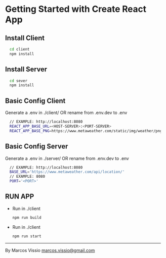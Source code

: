 # Getting Started with Create React App

## Install Client

```bash
  cd client
  npm install
```

## Install Server

```bash
  cd sever
  npm install
```

## Basic Config Client

Generate a .env in ./client/ OR rename from .env.dev to .env

```bash
  // EXAMPLE: http://localhost:8080
  REACT_APP_BASE_URL=<HOST-SERVER>:<PORT-SERVER>
  REACT_APP_BASE_PNG=https://www.metaweather.com/static/img/weather/png/
```

## Basic Config Server

Generate a .env in ./server/ OR rename from .env.dev to .env

```bash
  // EXAMPLE: http://localhost:8080
  BASE_URL='https://www.metaweather.com/api/location/'
  // EXAMPLE: 8080
  PORT='<PORT>'
```

## RUN APP

- Run in ./client
  ```bash
  npm run build
  ```
- Run in ./client
  ```bash
  npm run start
  ```

---

By Marcos Vissio <marcos.vissio@gmail.com>
